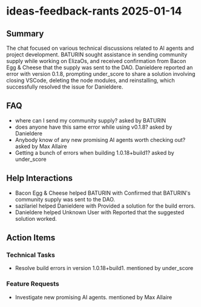 # ideas-feedback-rants 2025-01-14

## Summary
The chat focused on various technical discussions related to AI agents and project development. BATURIN sought assistance in sending community supply while working on ElizaOs, and received confirmation from Bacon Egg & Cheese that the supply was sent to the DAO. Danieldere reported an error with version 0.1.8, prompting under_score to share a solution involving closing VSCode, deleting the node modules, and reinstalling, which successfully resolved the issue for Danieldere.

## FAQ
- where can I send my community supply? asked by BATURIN
- does anyone have this same error while using v0.1.8? asked by Danieldere
- Anybody know of any new promising AI agents worth checking out? asked by Max Allaire
- Getting a bunch of errors when building 1.0.18+build1? asked by under_score

## Help Interactions
- Bacon Egg & Cheese helped BATURIN with Confirmed that BATURIN's community supply was sent to the DAO.
- sazilariel helped Danieldere with Provided a solution for the build errors.
- Danieldere helped Unknown User with Reported that the suggested solution worked.

## Action Items

### Technical Tasks
- Resolve build errors in version 1.0.18+build1. mentioned by under_score

### Feature Requests
- Investigate new promising AI agents. mentioned by Max Allaire